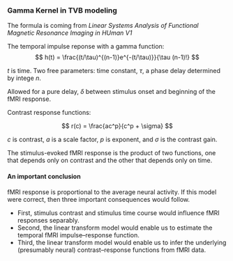 ### Gamma Kernel in TVB modeling

The formula is coming from _Linear Systems Analysis of Functional Magnetic Resonance Imaging in HUman V1_

The temporal impulse reponse with a gamma function:
$$
h(t) = \frac{(t/\tau)^{(n-1)}e^{-(t/\tau)}}{\tau (n-1)!}
$$

$t$ is time. Two free parameters: time constant, $\tau$, a phase delay determined by intege 
$n$.

Allowed for a pure delay, $\delta$ between stimulus onset and beginning of the fMRI response.


Contrast response functions:

$$
r(c) = \frac{ac^p}{c^p + \sigma}
$$

$c$ is contrast, 
$a$ is a scale factor, 
$p$ is exponent, and 
$\sigma$ is the contrast gain.

The stimulus-evoked fMRI response is the product of two functions, one that depends only on contrast and the other that depends only on time. 

#### An important conclusion
fMRI response is proportional to the average neural activity. If this model were correct, then three important consequences would follow. 
- First, stimulus contrast and stimulus time course would influence fMRI responses separably. 
- Second, the linear transform model would enable us to estimate the temporal fMRI impulse–response function. 
- Third, the linear transform model would enable us to infer the underlying (presumably neural) contrast–response functions from fMRI data.